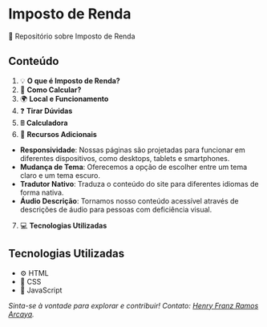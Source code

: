 # Imposto de Renda

🏦 Repositório sobre Imposto de Renda 

## Conteúdo

1. 💡 **O que é Imposto de Renda?**
2. 🧮 **Como Calcular?**
3. 🌍 **Local e Funcionamento**
4. ❓ **Tirar Dúvidas**
5. 🖩 **Calculadora**
6. 🌈 **Recursos Adicionais**
- **Responsividade**: Nossas páginas são projetadas para funcionar em diferentes dispositivos, como desktops, tablets e smartphones.
- **Mudança de Tema**: Oferecemos a opção de escolher entre um tema claro e um tema escuro.
- **Tradutor Nativo**: Traduza o conteúdo do site para diferentes idiomas de forma nativa.
- **Áudio Descrição**: Tornamos nosso conteúdo acessível através de descrições de áudio para pessoas com deficiência visual.

7. 💻 **Tecnologias Utilizadas**

## Tecnologias Utilizadas

- ⚙️ HTML
- 🎨 CSS
- 💼 JavaScript

*Sinta-se à vontade para explorar e contribuir! Contato: [Henry Franz Ramos Arcaya](https://github.com/Henrytos).*
